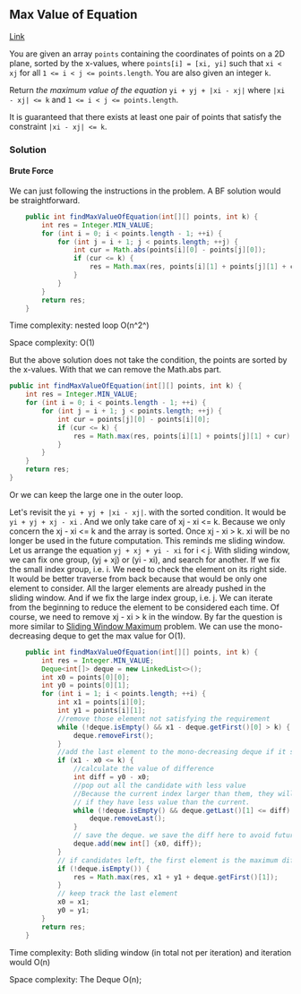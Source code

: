 ## Max Value of Equation

[Link](https://leetcode.com/problems/max-value-of-equation/)

You are given an array `points` containing the coordinates of points on a 2D plane, sorted by the x-values, where `points[i] = [xi, yi]` such that `xi < xj` for all `1 <= i < j <= points.length`. You are also given an integer `k`.

Return *the maximum value of the equation* `yi + yj + |xi - xj|` where `|xi - xj| <= k` and `1 <= i < j <= points.length`.

It is guaranteed that there exists at least one pair of points that satisfy the constraint `|xi - xj| <= k`.

### Solution

#### Brute Force

We can just following the instructions in the problem. A BF solution would be straightforward.

```java
    public int findMaxValueOfEquation(int[][] points, int k) {
        int res = Integer.MIN_VALUE;
        for (int i = 0; i < points.length - 1; ++i) {
            for (int j = i + 1; j < points.length; ++j) {
                int cur = Math.abs(points[i][0] - points[j][0]);
                if (cur <= k) {
                    res = Math.max(res, points[i][1] + points[j][1] + cur);
                }
            }
        }
        return res;
    }
```

Time complexity: nested loop O(n^2^)

Space complexity: O(1)

But the above solution does not take the condition, the points are sorted by the x-values. With that we can remove the Math.abs part.

```java
public int findMaxValueOfEquation(int[][] points, int k) {
    int res = Integer.MIN_VALUE;
    for (int i = 0; i < points.length - 1; ++i) {
        for (int j = i + 1; j < points.length; ++j) {
            int cur = points[j][0] - points[i][0];
            if (cur <= k) {
                res = Math.max(res, points[i][1] + points[j][1] + cur);
            }
        }
    }
    return res;
}
```

Or we can keep the large one in the outer loop.

Let's revisit the `yi + yj + |xi - xj|`. with the sorted condition. It would be `yi + yj + xj - xi` . And we only take care of xj - xi <= k.  Because we only concern the xj - xi <= k and the array is sorted. Once xj - xi > k. xi will be no longer be used in the future computation. This reminds me sliding window. Let us arrange the  equation `yj + xj + yi - xi`  for i < j. With sliding window, we can fix one group,  (yj + xj) or (yi - xi), and search for another. If we fix the small index group, i.e. i. We need to check the element on its right side. It would be better traverse from back because that would be only one element to consider. All the larger elements are already pushed in the sliding window. And if we fix the large index group, i.e. j. We can iterate from the beginning to reduce the element to be considered each time. Of course, we need to remove xj - xi > k in the window.  By far the question is more similar to [Sliding Window Maximum](..\..\Stack_Queue_PriorityQueue_Deque\02.Deque.md) problem. We can use the mono-decreasing deque to get the max value for O(1).

```java
    public int findMaxValueOfEquation(int[][] points, int k) {
        int res = Integer.MIN_VALUE;
        Deque<int[]> deque = new LinkedList<>();
        int x0 = points[0][0];
        int y0 = points[0][1];
        for (int i = 1; i < points.length; ++i) {
            int x1 = points[i][0];
            int y1 = points[i][1];
            //remove those element not satisfying the requirement
            while (!deque.isEmpty() && x1 - deque.getFirst()[0] > k) {
                deque.removeFirst();
            }
            //add the last element to the mono-decreasing deque if it sastify the requirement
            if (x1 - x0 <= k) {
                //calculate the value of difference
                int diff = y0 - x0;
                //pop out all the candidate with less value
                //Because the current index larger than them, they will no longer be the maximum
                // if they have less value than the current.  
                while (!deque.isEmpty() && deque.getLast()[1] <= diff) {
                    deque.removeLast();
                }
                // save the deque. we save the diff here to avoid future computation
                deque.add(new int[] {x0, diff});
            }
            // if candidates left, the first element is the maximum difference.
            if (!deque.isEmpty()) {
                res = Math.max(res, x1 + y1 + deque.getFirst()[1]);
            }
            // keep track the last element
            x0 = x1;
            y0 = y1;
        }
        return res;
    }
```

Time complexity: Both sliding window (in total not per iteration) and iteration would O(n)

Space complexity: The Deque O(n);
